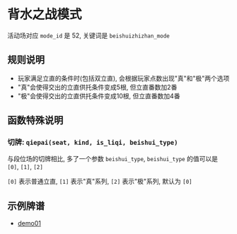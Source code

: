 # 背水之战模式

活动场对应 `mode_id` 是 52, 关键词是 `beishuizhizhan_mode`

## 规则说明

- 玩家满足立直的条件时(包括双立直), 会根据玩家点数出现"真"和"极"两个选项
- "真"会使得交出的立直供托条件变成5根, 但立直番数加2番
- "极"会使得交出的立直供托条件变成10根, 但立直番数加4番

## 函数特殊说明

### 切牌: `qiepai(seat, kind, is_liqi, beishui_type)`

与段位场的切牌相比, 多了一个参数 `beishui_type`, `beishui_type` 的值可以是 `[0]`, `[1]`, `[2]`

`[0]` 表示普通立直, `[1]` 表示"真"系列, `[2]` 表示"极"系列, 默认为 `[0]`

## 示例牌谱

- [demo01](demo01.js)

